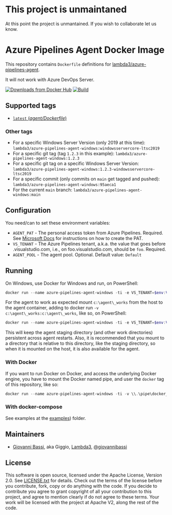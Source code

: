 # This project is unmaintaned

At this point the project is unmantained. If you wish to collaborate let us know.

# Azure Pipelines Agent Docker Image

This repository contains `Dockerfile` definitions for
[lambda3/azure-pipelines-agent](https://github.com/lambda3/docker-azure-pipelines-agent-windows).

It will not work with Azure DevOps Server.

[![Downloads from Docker Hub](https://img.shields.io/docker/pulls/lambda3/azure-pipelines-agent-windows.svg)](https://registry.hub.docker.com/u/lambda3/azure-pipelines-agent-windows)
[![Build](https://github.com/lambda3/docker-azure-pipelines-agent-windows/actions/workflows/build.yml/badge.svg?branch=main)](https://github.com/Lambda3/docker-azure-pipelines-agent-windows/actions/workflows/build.yml)

## Supported tags

- [`latest` (*agent/Dockerfile*)](https://github.com/lambda3/docker-azure-pipelines-agent-windows/blob/main/agent/Dockerfile)

### Other tags

- For a specific Windows Server Version (only 2019 at this time): `lambda3/azure-pipelines-agent-windows:windowsservercore-ltsc2019`
- For a specific git tag (tag `1.2.3` in this example): `lambda3/azure-pipelines-agent-windows:1.2.3`
- For a specific git tag on a specific Windows Server Version: `lambda3/azure-pipelines-agent-windows:1.2.3-windowsservercore-ltsc2019`
- For a specific commit (only commits on `main` get tagged and pushed): `lambda3/azure-pipelines-agent-windows:95aeca1`
- For the current `main` branch: `lambda3/azure-pipelines-agent-windows:main`

## Configuration

You need/can to set these environment variables:

- `AGENT_PAT` - The personal access token from Azure Pipelines. Required. See
  [Microsoft Docs](https://docs.microsoft.com/en-us/azure/devops/pipelines/agents/v2-linux?view=azure-devops#authenticate-with-a-personal-access-token-pat) for instructions on how to create the PAT.
- `VS_TENANT` - The Azure Pipelines tenant, a.k.a. the value that goes before .visualstudio.com, i.e., on foo.visualstudio.com, should be `foo`. Required.
- `AGENT_POOL` - The agent pool. Optional. Default value: `Default`

## Running

On Windows, use Docker for Windows and run, on PowerShell:

````powershell
docker run --name azure-pipelines-agent-windows -ti -e VS_TENANT=$env:VS_TENANT -e AGENT_PAT=$env:AGENT_PAT -d lambda3/azure-pipelines-agent-windows
````

For the agent to work as expected mount `c:\agent\_works` from the host to the agent
container, adding to docker run `-v c:\agent\_works:c:\agent\_works`, like so, on
PowerShell:

````powershell
docker run --name azure-pipelines-agent-windows -ti -e VS_TENANT=$env:VS_TENANT -e AGENT_PAT=$env:AGENT_PAT -d -v c:\agent\_works:c:\agent\_works lambda3/azure-pipelines-agent-windows
````

This will keep the agent staging directory (and other work directories)
persistent across agent restarts. Also, it is recommended that you mount to a
directory that is relative to this directory, like the staging directory, so
when it is mounted on the host, it is also available for the agent.

### With Docker

If you want to run Docker on Docker, and access the underlying Docker engine,
you have to mount the Docker named pipe, and user the `docker` tag of this
repository, like so:

````powershell
docker run --name azure-pipelines-agent-windows -ti -v \\.\pipe\docker_engine:\\.\pipe\docker_engine -e VS_TENANT=$env:VS_TENANT -e AGENT_PAT=$env:AGENT_PAT -d -ti azure-pipelines-agent-windows
````

### With docker-compose

See examples at the [examples](https://github.com/Lambda3/docker-azure-pipelines-agent-windows/blob/main/examples/)) folder.

## Maintainers

- [Giovanni Bassi](http://blog.lambda3.com.br/L3/giovannibassi/), aka Giggio, [Lambda3](http://www.lambda3.com.br), [@giovannibassi](https://twitter.com/giovannibassi)

## License

This software is open source, licensed under the Apache License, Version 2.0.
See [LICENSE.txt](https://github.com/lambda3/azure-pipelines-agent-windows/blob/main/LICENSE.txt) for details.
Check out the terms of the license before you contribute, fork, copy or do anything
with the code. If you decide to contribute you agree to grant copyright of all your contribution to this project, and agree to
mention clearly if do not agree to these terms. Your work will be licensed with the project at Apache V2, along the rest of the code.
